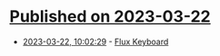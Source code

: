 # [Published on 2023-03-22](index.md)

* [2023-03-22, 10:02:29](https://lobste.rs/s/fv2xqd/flux_keyboard) - [Flux Keyboard](https://www.kickstarter.com/projects/fluxkeyboard/flux-keyboard-the-keyboard-reinvented)
